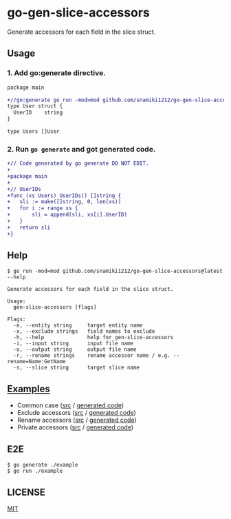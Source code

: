 # go-gen-slice-accessors

Generate accessors for each field in the slice struct.

## Usage

### 1. Add go:generate directive.

```diff filename="user.go"
package main

+//go:generate go run -mod=mod github.com/snamiki1212/go-gen-slice-accessors --entity User --slice Users --input user.go --output user_gen.go
type User struct {
  UserID    string
}

type Users []User
```

### 2. Run `go generate` and got generated code.

```diff filename="user_gen.go"
+// Code generated by go generate DO NOT EDIT.
+
+package main
+
+// UserIDs
+func (xs Users) UserIDs() []string {
+	sli := make([]string, 0, len(xs))
+	for i := range xs {
+		sli = append(sli, xs[i].UserID)
+	}
+	return sli
+}
```

## Help

```shell
$ go run -mod=mod github.com/snamiki1212/go-gen-slice-accessors@latest --help

Generate accessors for each field in the slice struct.

Usage:
  gen-slice-accessors [flags]

Flags:
  -e, --entity string     target entity name
  -x, --exclude strings   field names to exclude
  -h, --help              help for gen-slice-accessors
  -i, --input string      input file name
  -o, --output string     output file name
  -r, --rename strings    rename accessor name / e.g. --rename=Name:GetName
  -s, --slice string      target slice name
```

## [Examples](./example)

- Common case ([src](./example/user.go) / [generated code](./example/user_gen.go))
- Exclude accessors ([src](./example/exclude.go) / [generated code](./example/exclude_gen.go))
- Rename accessors ([src](./example/rename.go) / [generated code](./example/rename_gen.go))
- Private accessors ([src](./example/private.go) / [generated code](./example/private_gen.go))

## E2E

```shell
$ go generate ./example
$ go run ./example
```

## LICENSE

[MIT](./LICENSE)
